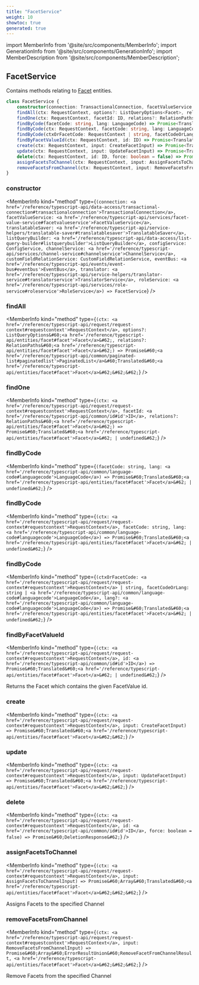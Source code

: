 ```yaml
---
title: "FacetService"
weight: 10
showtoc: true
generated: true
---
```

<!-- This file was generated from the Vendure source. Do not modify. Instead, re-run the "docs:build" script -->
import MemberInfo from '@site/src/components/MemberInfo';
import GenerationInfo from '@site/src/components/GenerationInfo';
import MemberDescription from '@site/src/components/MemberDescription';


## FacetService

<GenerationInfo sourceFile="packages/core/src/service/services/facet.service.ts" sourceLine="45" packageName="@vendure/core" />

Contains methods relating to <a href='/reference/typescript-api/entities/facet#facet'>Facet</a> entities.

```ts title="Signature"
class FacetService {
    constructor(connection: TransactionalConnection, facetValueService: FacetValueService, translatableSaver: TranslatableSaver, listQueryBuilder: ListQueryBuilder, configService: ConfigService, channelService: ChannelService, customFieldRelationService: CustomFieldRelationService, eventBus: EventBus, translator: TranslatorService, roleService: RoleService)
    findAll(ctx: RequestContext, options?: ListQueryOptions<Facet>, relations?: RelationPaths<Facet>) => Promise<PaginatedList<Translated<Facet>>>;
    findOne(ctx: RequestContext, facetId: ID, relations?: RelationPaths<Facet>) => Promise<Translated<Facet> | undefined>;
    findByCode(facetCode: string, lang: LanguageCode) => Promise<Translated<Facet> | undefined>;
    findByCode(ctx: RequestContext, facetCode: string, lang: LanguageCode) => Promise<Translated<Facet> | undefined>;
    findByCode(ctxOrFacetCode: RequestContext | string, facetCodeOrLang: string | LanguageCode, lang?: LanguageCode) => Promise<Translated<Facet> | undefined>;
    findByFacetValueId(ctx: RequestContext, id: ID) => Promise<Translated<Facet> | undefined>;
    create(ctx: RequestContext, input: CreateFacetInput) => Promise<Translated<Facet>>;
    update(ctx: RequestContext, input: UpdateFacetInput) => Promise<Translated<Facet>>;
    delete(ctx: RequestContext, id: ID, force: boolean = false) => Promise<DeletionResponse>;
    assignFacetsToChannel(ctx: RequestContext, input: AssignFacetsToChannelInput) => Promise<Array<Translated<Facet>>>;
    removeFacetsFromChannel(ctx: RequestContext, input: RemoveFacetsFromChannelInput) => Promise<Array<ErrorResultUnion<RemoveFacetFromChannelResult, Facet>>>;
}
```

<div className="members-wrapper">

### constructor

<MemberInfo kind="method" type={`(connection: <a href='/reference/typescript-api/data-access/transactional-connection#transactionalconnection'>TransactionalConnection</a>, facetValueService: <a href='/reference/typescript-api/services/facet-value-service#facetvalueservice'>FacetValueService</a>, translatableSaver: <a href='/reference/typescript-api/service-helpers/translatable-saver#translatablesaver'>TranslatableSaver</a>, listQueryBuilder: <a href='/reference/typescript-api/data-access/list-query-builder#listquerybuilder'>ListQueryBuilder</a>, configService: ConfigService, channelService: <a href='/reference/typescript-api/services/channel-service#channelservice'>ChannelService</a>, customFieldRelationService: CustomFieldRelationService, eventBus: <a href='/reference/typescript-api/events/event-bus#eventbus'>EventBus</a>, translator: <a href='/reference/typescript-api/service-helpers/translator-service#translatorservice'>TranslatorService</a>, roleService: <a href='/reference/typescript-api/services/role-service#roleservice'>RoleService</a>) => FacetService`}   />


### findAll

<MemberInfo kind="method" type={`(ctx: <a href='/reference/typescript-api/request/request-context#requestcontext'>RequestContext</a>, options?: ListQueryOptions&#60;<a href='/reference/typescript-api/entities/facet#facet'>Facet</a>&#62;, relations?: RelationPaths&#60;<a href='/reference/typescript-api/entities/facet#facet'>Facet</a>&#62;) => Promise&#60;<a href='/reference/typescript-api/common/paginated-list#paginatedlist'>PaginatedList</a>&#60;Translated&#60;<a href='/reference/typescript-api/entities/facet#facet'>Facet</a>&#62;&#62;&#62;`}   />


### findOne

<MemberInfo kind="method" type={`(ctx: <a href='/reference/typescript-api/request/request-context#requestcontext'>RequestContext</a>, facetId: <a href='/reference/typescript-api/common/id#id'>ID</a>, relations?: RelationPaths&#60;<a href='/reference/typescript-api/entities/facet#facet'>Facet</a>&#62;) => Promise&#60;Translated&#60;<a href='/reference/typescript-api/entities/facet#facet'>Facet</a>&#62; | undefined&#62;`}   />


### findByCode

<MemberInfo kind="method" type={`(facetCode: string, lang: <a href='/reference/typescript-api/common/language-code#languagecode'>LanguageCode</a>) => Promise&#60;Translated&#60;<a href='/reference/typescript-api/entities/facet#facet'>Facet</a>&#62; | undefined&#62;`}   />


### findByCode

<MemberInfo kind="method" type={`(ctx: <a href='/reference/typescript-api/request/request-context#requestcontext'>RequestContext</a>, facetCode: string, lang: <a href='/reference/typescript-api/common/language-code#languagecode'>LanguageCode</a>) => Promise&#60;Translated&#60;<a href='/reference/typescript-api/entities/facet#facet'>Facet</a>&#62; | undefined&#62;`}   />


### findByCode

<MemberInfo kind="method" type={`(ctxOrFacetCode: <a href='/reference/typescript-api/request/request-context#requestcontext'>RequestContext</a> | string, facetCodeOrLang: string | <a href='/reference/typescript-api/common/language-code#languagecode'>LanguageCode</a>, lang?: <a href='/reference/typescript-api/common/language-code#languagecode'>LanguageCode</a>) => Promise&#60;Translated&#60;<a href='/reference/typescript-api/entities/facet#facet'>Facet</a>&#62; | undefined&#62;`}   />


### findByFacetValueId

<MemberInfo kind="method" type={`(ctx: <a href='/reference/typescript-api/request/request-context#requestcontext'>RequestContext</a>, id: <a href='/reference/typescript-api/common/id#id'>ID</a>) => Promise&#60;Translated&#60;<a href='/reference/typescript-api/entities/facet#facet'>Facet</a>&#62; | undefined&#62;`}   />

Returns the Facet which contains the given FacetValue id.
### create

<MemberInfo kind="method" type={`(ctx: <a href='/reference/typescript-api/request/request-context#requestcontext'>RequestContext</a>, input: CreateFacetInput) => Promise&#60;Translated&#60;<a href='/reference/typescript-api/entities/facet#facet'>Facet</a>&#62;&#62;`}   />


### update

<MemberInfo kind="method" type={`(ctx: <a href='/reference/typescript-api/request/request-context#requestcontext'>RequestContext</a>, input: UpdateFacetInput) => Promise&#60;Translated&#60;<a href='/reference/typescript-api/entities/facet#facet'>Facet</a>&#62;&#62;`}   />


### delete

<MemberInfo kind="method" type={`(ctx: <a href='/reference/typescript-api/request/request-context#requestcontext'>RequestContext</a>, id: <a href='/reference/typescript-api/common/id#id'>ID</a>, force: boolean = false) => Promise&#60;DeletionResponse&#62;`}   />


### assignFacetsToChannel

<MemberInfo kind="method" type={`(ctx: <a href='/reference/typescript-api/request/request-context#requestcontext'>RequestContext</a>, input: AssignFacetsToChannelInput) => Promise&#60;Array&#60;Translated&#60;<a href='/reference/typescript-api/entities/facet#facet'>Facet</a>&#62;&#62;&#62;`}   />

Assigns Facets to the specified Channel
### removeFacetsFromChannel

<MemberInfo kind="method" type={`(ctx: <a href='/reference/typescript-api/request/request-context#requestcontext'>RequestContext</a>, input: RemoveFacetsFromChannelInput) => Promise&#60;Array&#60;ErrorResultUnion&#60;RemoveFacetFromChannelResult, <a href='/reference/typescript-api/entities/facet#facet'>Facet</a>&#62;&#62;&#62;`}   />

Remove Facets from the specified Channel


</div>

